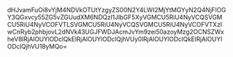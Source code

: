 dHJvamFuOi8vYjM4NDVkOTUtYzgyZS00N2Y4LWI2MjYtMGYyN2Q4NjFlOGY3QGxvcy55ZG5vZGUudXM6NDQzI1JlbGF5XyVGMCU5RiU4NyVCQSVGMCU5RiU4NyVCOFVTLSVGMCU5RiU4NyVCQSVGMCU5RiU4NyVCOFVTXzIwCnRyb2phbjovL2dNVk43UGJFWDJAcmJvYm9zei50azoyMzg2OCNSZWxheV8lRjAlOUYlODclQkElRjAlOUYlODclQjhVUy0lRjAlOUYlODclQkElRjAlOUYlODclQjhVU18yMQo=